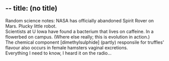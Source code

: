 --
title: (no title)
--
<p>Random science notes:
NASA has officially abandoned Spirit Rover on Mars. Plucky little robot.
<br/>
Scientists at U Iowa have found a bacterium that lives on caffeine. In a flowerbed on campus. (Where else really; this is evolution in action.)
<br/>
The chemical component [dimethylsulphide] (partly) responsile for truffles' flavour also occurs in female hamsters vaginal excretions.
<br/>
Everything I need to know, I heard it on the radio...</p>
